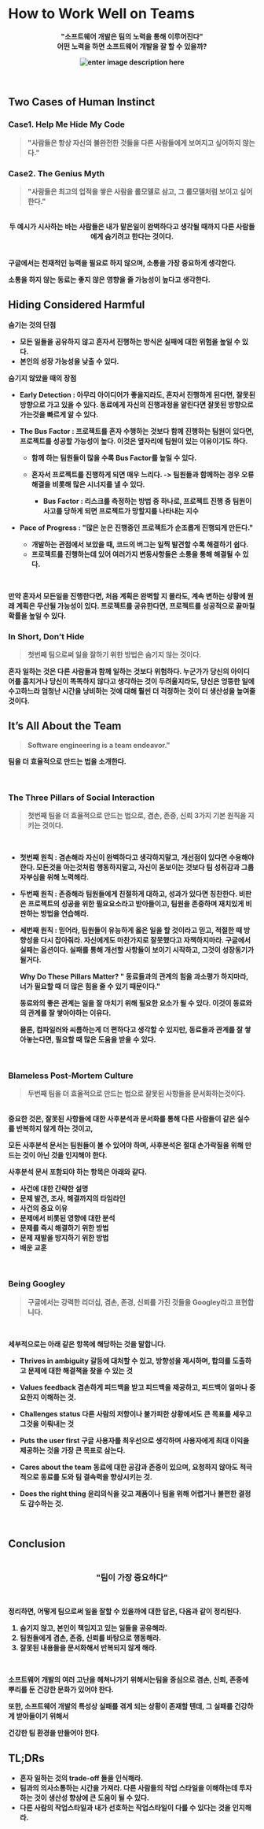 # How to Work Well on Teams

<div align="center"><b>"소프트웨어 개발은 팀의 노력을 통해 이루어진다"
<center><b>어떤 노력을 하면 소프트웨어 개발을 잘 할 수 있을까?</b></center>


![enter image description here](https://t1.daumcdn.net/cfile/blog/220A613856321EB325)


<br/>
</div>

<!--
결론을 먼저 말하면, 엔지니어링 팀 또는 협업을 하는 많은 팀들이 성공적으로 일하기 위해서는 아래 두가지 사항을 기억해야 한다.  
<center><b>1. 혼자서 모든것을 해결하려고 하지말고, 항상 팀원들과 소통하려고 해라.
<center><b>2. 팀원에 대한 신뢰, 겸손, 존중하는 태도를 가져라. 
 -->
 
 <!--
사람은 원래 완벽하지 않다는 것을 받아들이고, 자신을 돌아보며 
인간관계에 덜 신경쓰고, 더 효율적인 코드를 생산해내는 엔지니어가 되는 방법에 대한 통찰을 얻어내기 위해 노력해야 한다.
-->


## Two Cases of Human Instinct 

### Case1. Help Me Hide My Code
> <b>"사람들은 항상 자신의 불완전한 것들을 다른 사람들에게 보여지고 싶어하지 않는다."

### Case2. The Genius Myth
> <b>"사람들은 최고의 업적을 쌓은 사람을 롤모델로 삼고, 그 롤모델처럼 보이고 싶어한다."


<br/>


 <div align='center'><b>
두 예시가 시사하는 바는 사람들은 내가 맡은일이 완벽하다고 생각될 때까지 다른 사람들에게 숨기려고 한다는 것이다.</b>
</div>
<br/>
<br/>
구글에서는 천재적인 능력을 필요로 하지 않으며, 소통을 가장 중요하게 생각한다.   

소통을 하지 않는 동료는 좋지 않은 영향을 줄 가능성이 높다고 생각한다.



## Hiding Considered Harmful

<b> 숨기는 것의 단점 
+ 모든 일들을 공유하지 않고 혼자서 진행하는 방식은 실패에 대한 위험을 높일 수 있다. 
+ 본인의 성장 가능성을 낮출 수 있다.

<b> 숨기지 않았을 때의 장점

+  <b>Early Detection :</b> 
아무리 아이디어가 좋을지라도, 혼자서 진행하게 된다면, 잘못된 방향으로 가고 있을 수 있다. 
동료에게 자신의 진행과정을 알린다면 잘못된 방향으로 가는것을 빠르게 알 수 있다.

+  <b>The Bus Factor :</b> 
프로젝트를 혼자 수행하는 것보다  함께 진행하는 팀원이 있다면, 프로젝트를 성공할 가능성이 높다.
이것은 옆자리에 팀원이 있는 이유이기도 하다.

	+ 함께 하는 팀원들이 많을 수록 Bus Factor를 높일 수 있다.
	+ 혼자서 프로젝트를 진행하게 되면 매우 느리다. -> 팀원들과 함께하는 경우 오류 해결을 비롯해 많은 시너지를 낼 수 있다.
		
		+ Bus Factor : 리스크를 측정하는 방법 중 하나로, 프로젝트 진행 중 팀원이 사고를 당하게 되면 프로젝트가 망할지를 나타내는 지수
+  <b>Pace of Progress :</b> 
"많은 눈은 진행중인 프로젝트가 순조롭게 진행되게 만든다."

	+ 개발하는 관점에서 보았을 때, 코드의 버그는 일찍 발견할 수록 해결하기 쉽다. 
	+ 프로젝트를 진행하는데 있어 여러가지 변동사항들은 소통을 통해 해결될 수 있다.
<br/>

만약 혼자서 모든일을 진행한다면, 처음 계획은 완벽할 지 몰라도, 계속 변하는 상황에 원래 계획은 무산될 가능성이 있다.
프로젝트를 공유한다면, 프로젝트를 성공적으로 끝마칠 확률을 높일 수 있다.


### In Short, Don’t Hide

> 첫번째 팀으로써 일을 잘하기 위한 방법은 숨기지 않는 것이다.</b> 

혼자 일하는 것은 다른 사람들과 함께 일하는 것보다 위험하다. 
누군가가 당신의 아이디어를 훔치거나 당신이 똑똑하지 않다고 생각하는 것이 두려울지라도, 
당신은 엉뚱한 일에 수고하느라 엄청난 시간을 낭비하는 것에 대해 훨씬 더 걱정하는 것이 더 생산성을 높여줄 것이다. 
<br/>

## It’s All About the Team

> Software engineering is a team endeavor."

팀을 더 효율적으로 만드는 법을 소개한다.

<br/>

### The Three Pillars of Social Interaction

> <b>첫번째 팀을 더 효율적으로 만드는 법으로, <b>겸손, 존중, 신뢰</b> 3가지 기본 원칙을 지키는 것이다.</b>

<br/>

 + <b>첫번째 원칙 : 겸손해라</b>
	자신이 완벽하다고 생각하지말고, 개선점이 있다면 수용해야 한다.
 모든것을 아는것처럼 행동하지말고, 자신이 돋보이는 것보다 팀 성취감과 그룹 자부심을 위해 노력해라.

+ <b>두번째 원칙 : 존중해라</b>
	팀원들에게 친절하게 대하고, 성과가 있다면 칭찬한다.
비판은 프로젝트의 성공을 위한 필요요소라고 받아들이고, 팀원을 존중하며 재치있게 비판하는 방법을 연습해라.

+ <b>세번째 원칙 : 믿어라,</b> 
	팀원들이 유능하게 옳은 일을 할 것이라고 믿고, 적절한 때 방향성을 다시 잡아줘라.
자신에게도 마찬가지로 잘못했다고 자책하지마라. 구글에서 실패는 옵션이다. 
실패를 통해 개선할 사항들이 보이기 시작하고, 그것이 성장동기가 될거다.

	<b> Why Do These Pillars Matter?</b>
	 " 동료들과의 관계의 힘을 과소평가 하지마라, 너가 필요할 때 더 많은 힘을 줄 수 있기 때문이다."

	동료와의 좋은 관계는 일을 잘 마치기 위해 필요한 요소가 될 수 있다.
	이것이 동료와의 관계를 잘 쌓아야하는 이유다. 

	물론, 컴파일러와 씨름하는게 더 편하다고 생각할 수 있지만, 
	동료들과 관계를 잘 쌓아놓는다면, 필요할 때 많은 도움을 받을 수 있다.
 
 <br/>
 
### Blameless Post-Mortem Culture
> <b>두번째 팀을 더 효율적으로 만드는 법으로 잘못된 사항들을 문서화하는것이다.</b>

<br/>
<b>중요한 것은, 잘못된 사항들에 대한 사후분석과 문서화를 통해 다른 사람들이 같은 실수를 반복하지 않게 하는 것이고,

<b>모든 사후분석 문서는 팀원들이 볼 수 있어야 하며, 사후분석은 절대 손가락질을 위해 만드는 것이 아닌 것을 인지해야 한다.

사후분석 문서 포함되야 하는 항목은 아래와 같다.
+ 사건에 대한 간략한 설명
+ 문제 발견, 조사, 해결까지의 타임라인
+ 사건의 중요 이유
+ 문제에서 비롯된 영향에 대한 분석
+ 문제를 즉시 해결하기 위한 방법
+ 문제 재발을 방지하기 위한 방법 
+ 배운 교훈

<br/>

### Being Googley
> <b>구글에서는 강력한 리더십, 겸손, 존경, 신뢰를 가진 것들을 Googley라고 표현합니다. 

<br/>

세부적으로는 아래 같은 항목에 해당하는 것을 말합니다.

+ Thrives in ambiguity
	갈등에 대처할 수 있고, 방향성을 제시하며, 합의를 도출하고 문제에 대한 		  해결책을 찾을 수 있는 것

+ Values feedback 
	겸손하게 피드백을 받고 피드백을 제공하고, 피드백이 얼마나 중요한지 이해하는 것.

+ Challenges status 
	다른 사람의 저항이나 불가피한 상황에서도 큰 목표를 세우고 그것을 이뤄내는 것 

+ Puts the user first 
구글 사용자를 최우선으로 생각하며 사용자에게 최대 이익을 제공하는 것을 가장 큰 목표로 삼는다.

+ Cares about the team
	동료에 대한 공감과 존중이 있으며, 요청하지 않아도 적극적으로 동료를 도와 팀 결속력을 향상시키는 것.

+ Does the right thing
	윤리의식을 갖고 제품이나 팀을 위해 어렵거나 불편한 결정도 감수하는 것.

<br/>

## Conclusion
### <br/><div align='center'>"팀이 가장 중요하다" </div>

<br/>

정리하면, 어떻게 팀으로써 일을 잘할 수 있을까에 대한 답은, 다음과 같이 정리된다.

1. 숨기지 않고, 본인이 책임지고 있는 일들을 공유해라.
2. 팀원들에게 겸손, 존중, 신뢰를 바탕으로 행동해라.
3. 잘못된 내용들을 문서화해서 반복되지 않게 해라.
<br/> 

소프트웨어 개발의 여러 고난을 헤쳐나가기 위해서는팀을 중심으로 겸손, 신뢰, 존중에 뿌리를 둔 건강한 문화가 있어야 한다.

또한, 소프트웨어 개발의 특성상 실패를 겪게 되는 상황이 존재할 텐데, 그 실패를 건강하게 받아들이기 위해서

 건강한 팀 환경을 만들어야 한다.

## TL;DRs

+ 혼자 일하는 것의 trade-off 들을 인식해라.
+ 팀과의 의사소통하는 시간을 가져라. 다른 사람들의 작업 스타일을 이해하는데 투자하는 것이 생산성 향상에 큰 도움이 될 수 있다.
+ 다른 사람의 작업스타일과 내가 선호하는 작업스타일이 다를 수 있다는 것을 인지해라.

